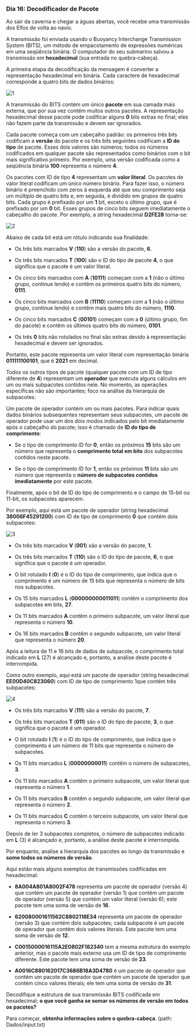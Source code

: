 ### Dia 16: Decodificador de Pacote

Ao sair da caverna e chegar a águas abertas, você recebe uma transmissão dos Elfos de volta ao navio.

A transmissão foi enviada usando o Buoyancy Interchange Transmission System (BITS), um método de empacotamento de expressões numéricas em uma seqüência binária. O computador do seu submarino salvou a transmissão em **hexadecimal** (sua entrada no quebra-cabeça).

A primeira etapa da decodificação da mensagem é converter a representação hexadecimal em binária. Cada caractere de hexadecimal corresponde a quatro bits de dados binários:

![1](https://user-images.githubusercontent.com/57911863/148650442-dd5da8ab-eb60-45b8-940e-35a295d6b934.png)

A transmissão do BITS contém um único **pacote** em sua camada mais externa, que por sua vez contém muitos outros pacotes. A representação hexadecimal desse pacote pode codificar alguns **0** bits extras no final; eles não fazem parte da transmissão e devem ser ignorados.

Cada pacote começa com um cabeçalho padrão: os primeiros três bits codificam a **versão** do pacote e os três bits seguintes codificam a **ID do tipo** de pacote. Esses dois valores são números; todos os números codificados em qualquer pacote são representados como binários com o bit mais significativo primeiro. Por exemplo, uma versão codificada como a seqüência binária **100** representa o número **4**.

Os pacotes com ID de tipo **4** representam um **valor literal**. Os pacotes de valor literal codificam um único número binário. Para fazer isso, o número binário é preenchido com zeros à esquerda até que seu comprimento seja um múltiplo de quatro bits e, em seguida, é dividido em grupos de quatro bits. Cada grupo é prefixado por um **1** bit, exceto o último grupo, que é prefixado por um **0** bit. Esses grupos de cinco bits seguem imediatamente o cabeçalho do pacote. Por exemplo, a string hexadecimal **D2FE28** torna-se:

![2](https://user-images.githubusercontent.com/57911863/148650444-5f65b7c4-1398-4836-88cb-89e69e897afc.png)

Abaixo de cada bit está um rótulo indicando sua finalidade:

- Os três bits marcados **V** (**110**) são a versão do pacote, **6**.

- Os três bits marcados **T** (**100**) são o ID do tipo de pacote **4**, o que significa que o pacote é um valor literal.

- Os cinco bits marcados com **A** (**10111**) começam com a **1** (não o último grupo, continue lendo) e contêm os primeiros quatro bits do número, **0111**.

- Os cinco bits marcados com **B** (**11110**) começam com a **1** (não o último grupo, continue lendo) e contêm mais quatro bits do número, **1110**.

- Os cinco bits marcados **C** (**00101**) começam com a **0** (último grupo, fim do pacote) e contêm os últimos quatro bits do número, **0101**.

- Os três **0** bits não rotulados no final são extras devido à representação hexadecimal e devem ser ignorados.

Portanto, este pacote representa um valor literal com representação binária **011111100101**, que é **2021** em decimal.

Todos os outros tipos de pacote (qualquer pacote com um ID de tipo diferente de **4**) representam um **operador** que executa alguns cálculos em um ou mais subpacotes contidos nele. No momento, as operações específicas não são importantes; foco na análise da hierarquia de subpacotes.

Um pacote de operador contém um ou mais pacotes. Para indicar quais dados binários subsequentes representam seus subpacotes, um pacote de operador pode usar um dos dois modos indicados pelo bit imediatamente após o cabeçalho do pacote; isso é chamado de **ID do tipo de comprimento**:

- Se o tipo de comprimento ID for **0**, então os próximos **15** bits são um número que representa o **comprimento total em bits** dos subpacotes contidos neste pacote.

- Se o tipo de comprimento ID for **1**, então os próximos **11** bits são um número que representa o **número de subpacotes contidos imediatamente** por este pacote.

Finalmente, após o bit de ID do tipo de comprimento e o campo de 15-bit ou 11-bit, os subpacotes aparecem.

Por exemplo, aqui está um pacote de operador (string hexadecimal **38006F45291200**) com ID de tipo de comprimento **0** que contém dois subpacotes:

![3](https://user-images.githubusercontent.com/57911863/148650446-5aa40873-1ac1-4973-8aab-bb2ed2844107.png)

- Os três bits marcados **V** (**001**) são a versão do pacote, **1**.

- Os três bits marcados **T** (**110**) são o ID do tipo de pacote, **6**, o que significa que o pacote é um operador.

- O bit rotulado **I** (**0**) é o ID do tipo de comprimento, que indica que o comprimento é um número de 15 bits que representa o número de bits nos subpacotes.

- Os 15 bits marcados **L** (**000000000011011**) contêm o comprimento dos subpacotes em bits, **27**.

- Os 11 bits marcados **A** contêm o primeiro subpacote, um valor literal que representa o número **10**.

- Os 16 bits marcados **B** contêm o segundo subpacote, um valor literal que representa o número **20**.

Após a leitura de 11 e 16 bits de dados de subpacote, o comprimento total indicado em **L** (27) é alcançado e, portanto, a análise deste pacote é interrompida.

Como outro exemplo, aqui está um pacote de operador (string hexadecimal **EE00D40C823060**) com ID de tipo de comprimento 1que contém três subpacotes:

![4](https://user-images.githubusercontent.com/57911863/148650449-7b0b8705-095b-435a-8169-284bec1b9960.png)

- Os três bits marcados **V** (**111**) são a versão do pacote, **7**.

- Os três bits marcados **T** (**011**) são o ID do tipo de pacote, **3**, o que significa que o pacote é um operador.

- O bit rotulado **I** (**1**) é o ID do tipo de comprimento, que indica que o comprimento é um número de 11 bits que representa o número de subpacotes.

- Os 11 bits marcados **L** (**00000000011**) contêm o número de subpacotes, **3**.

- Os 11 bits marcados **A** contêm o primeiro subpacote, um valor literal que representa o número **1**.

- Os 11 bits marcados **B** contêm o segundo subpacote, um valor literal que representa o número **2**.

- Os 11 bits marcados **C** contêm o terceiro subpacote, um valor literal que representa o número **3**.

Depois de ler 3 subpacotes completos, o número de subpacotes indicado em **L** (3) é alcançado e, portanto, a análise deste pacote é interrompida.

Por enquanto, analise a hierarquia dos pacotes ao longo da transmissão e **some todos os números de versão**.

Aqui estão mais alguns exemplos de transmissões codificadas em hexadecimal:

- **8A004A801A8002F478** representa um pacote de operador (versão 4) que contém um pacote de operador (versão 1) que contém um pacote de operador (versão 5) que contém um valor literal (versão 6); este pacote tem uma soma de versão de **16**.

- **620080001611562C8802118E34** representa um pacote de operador (versão 3) que contém dois subpacotes; cada subpacote é um pacote de operador que contém dois valores literais. Este pacote tem uma soma de versão de **12**.

- **C0015000016115A2E0802F182340** tem a mesma estrutura do exemplo anterior, mas o pacote mais externo usa um ID de tipo de comprimento diferente. Este pacote tem uma soma de versão de **23**.

- **A0016C880162017C3686B18A3D4780** é um pacote de operador que contém um pacote de operador que contém um pacote de operador que contém cinco valores literais; ele tem uma soma de versão de **31**.

Decodifique a estrutura de sua transmissão BITS codificada em hexadecimal; **o que você ganha se somar os números de versão em todos os pacotes?**

Para começar, **obtenha informações sobre o quebra-cabeça**. (path: Dados/input.txt)

